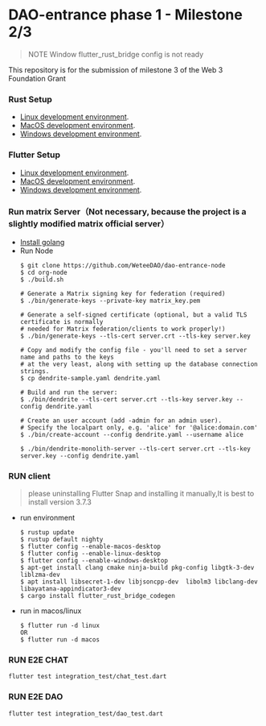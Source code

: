 # DAO-entrance phase 1 - Milestone 2/3
> NOTE Window flutter_rust_bridge config is not ready

This repository is for the submission of milestone 3 of the Web 3 Foundation Grant

### Rust Setup
- [Linux development environment](https://docs.substrate.io/install/linux/).
- [MacOS development environment](https://docs.substrate.io/install/macos/).
- [Windows development environment](https://docs.substrate.io/install/windows/).

### Flutter Setup
- [Linux development environment](https://docs.flutter.dev/get-started/install/linux/).
- [MacOS development environment](https://docs.flutter.dev/get-started/install/macos/).
- [Windows development environment](https://docs.flutter.dev/get-started/install/windows/).

### Run matrix Server（Not necessary, because the project is a slightly modified matrix official server）
- [Install golang](https://go.dev/doc/install)
- Run Node
    ```
    $ git clone https://github.com/WeteeDAO/dao-entrance-node
    $ cd org-node
    $ ./build.sh

    # Generate a Matrix signing key for federation (required)
    $ ./bin/generate-keys --private-key matrix_key.pem

    # Generate a self-signed certificate (optional, but a valid TLS certificate is normally
    # needed for Matrix federation/clients to work properly!)
    $ ./bin/generate-keys --tls-cert server.crt --tls-key server.key

    # Copy and modify the config file - you'll need to set a server name and paths to the keys
    # at the very least, along with setting up the database connection strings.
    $ cp dendrite-sample.yaml dendrite.yaml

    # Build and run the server:
    $ ./bin/dendrite --tls-cert server.crt --tls-key server.key --config dendrite.yaml

    # Create an user account (add -admin for an admin user).
    # Specify the localpart only, e.g. 'alice' for '@alice:domain.com'
    $ ./bin/create-account --config dendrite.yaml --username alice

    $ ./bin/dendrite-monolith-server --tls-cert server.crt --tls-key server.key --config dendrite.yaml
    ```

### RUN client
> please uninstalling Flutter Snap and installing it manually,It is best to install version 3.7.3
- run environment
    ```
    $ rustup update
    $ rustup default nighty
    $ flutter config --enable-macos-desktop
    $ flutter config --enable-linux-desktop
    $ flutter config --enable-windows-desktop
    $ apt-get install clang cmake ninja-build pkg-config libgtk-3-dev liblzma-dev
    $ apt install libsecret-1-dev libjsoncpp-dev  libolm3 libclang-dev  libayatana-appindicator3-dev
    $ cargo install flutter_rust_bridge_codegen
    ```
- run in macos/linux
    ```
    $ flutter run -d linux
    OR
    $ flutter run -d macos
    ```

### RUN E2E CHAT
```
flutter test integration_test/chat_test.dart
```

### RUN E2E DAO
```
flutter test integration_test/dao_test.dart
```